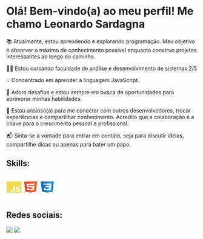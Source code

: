 <h1>Olá! Bem-vindo(a) ao meu perfil! Me chamo Leonardo Sardagna</h1>
<p>📚 Atualmente, estou aprendendo e explorando programação. Meu objetivo é absorver o máximo de conhecimento possível enquanto construo projetos interessantes ao longo do caminho. </p>
<p>👨‍🎓 Estou cursando faculdade de análise e desenvolvimento de sistemas 2/5</p>
<p>💡 Concentrado em aprender a linguagem JavaScript.</p>
<p>🚀 Adoro desafios e estou sempre em busca de oportunidades para aprimorar minhas habilidades.</p>
<p>🤝 Estou ansioso(a) para me conectar com outros desenvolvedores, trocar experiências e compartilhar conhecimento. Acredito que a colaboração é a chave para o crescimento pessoal e profissional.</p>
<p>📬 Sinta-se à vontade para entrar em contato, seja para discutir ideias, compartilhe dicas ou apenas para bater um papo.</p>
<h2>Skills:</h2>
<div style="display: inline_block"><br>
  <img align="center" alt="Leo-Js" height="30" width="40" src="https://raw.githubusercontent.com/devicons/devicon/master/icons/javascript/javascript-plain.svg">
  <img align="center" alt="Leo-HTML" height="30" width="40" src="https://raw.githubusercontent.com/devicons/devicon/master/icons/html5/html5-original.svg">
  <img align="center" alt="Leo-CSS" height="30" width="40" src="https://raw.githubusercontent.com/devicons/devicon/master/icons/css3/css3-original.svg">
</div> 
<br>
<h2>Redes sociais: </h2>
<div> 

  <a href="https://www.instagram.com/leo_sardagna/" target="_blank"><img src="https://img.shields.io/badge/-Instagram-%23E4405F?style=for-the-badge&logo=instagram&logoColor=white" target="_blank"></a>
  <a href="https://www.linkedin.com/in/leonardosardagna/" target="_blank"><img src="https://img.shields.io/badge/-LinkedIn-%230077B5?style=for-the-badge&logo=linkedin&logoColor=white" target="_blank"></a> 
</div>
